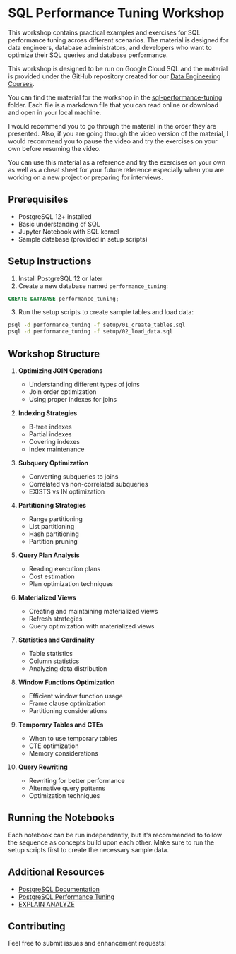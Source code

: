 # SQL Performance Tuning Workshop

This workshop contains practical examples and exercises for SQL performance tuning across different scenarios. The material is designed for data engineers, database administrators, and developers who want to optimize their SQL queries and database performance.

This workshop is designed to be run on Google Cloud SQL and the material is provided under the GitHub repository created for our [Data Engineering Courses](https://github.com/itversity/data-engineering-courses). 

You can find the material for the workshop in the [sql-performance-tuning](https://github.com/itversity/data-engineering-courses/tree/main/sql-performance-tuning) folder. Each file is a markdown file that you can read online or download and open in your local machine.

I would recommend you to go through the material in the order they are presented. Also, if you are going through the video version of the material, I would recommend you to pause the video and try the exercises on your own before resuming the video.

You can use this material as a reference and try the exercises on your own as well as a cheat sheet for your future reference especially when you are working on a new project or preparing for interviews.

## Prerequisites

- PostgreSQL 12+ installed
- Basic understanding of SQL
- Jupyter Notebook with SQL kernel
- Sample database (provided in setup scripts)

## Setup Instructions

1. Install PostgreSQL 12 or later
2. Create a new database named `performance_tuning`:
```sql
CREATE DATABASE performance_tuning;
```

3. Run the setup scripts to create sample tables and load data:
```bash
psql -d performance_tuning -f setup/01_create_tables.sql
psql -d performance_tuning -f setup/02_load_data.sql
```

## Workshop Structure

1. **Optimizing JOIN Operations**
   - Understanding different types of joins
   - Join order optimization
   - Using proper indexes for joins

2. **Indexing Strategies**
   - B-tree indexes
   - Partial indexes
   - Covering indexes
   - Index maintenance

3. **Subquery Optimization**
   - Converting subqueries to joins
   - Correlated vs non-correlated subqueries
   - EXISTS vs IN optimization

4. **Partitioning Strategies**
   - Range partitioning
   - List partitioning
   - Hash partitioning
   - Partition pruning

5. **Query Plan Analysis**
   - Reading execution plans
   - Cost estimation
   - Plan optimization techniques

6. **Materialized Views**
   - Creating and maintaining materialized views
   - Refresh strategies
   - Query optimization with materialized views

7. **Statistics and Cardinality**
   - Table statistics
   - Column statistics
   - Analyzing data distribution

8. **Window Functions Optimization**
   - Efficient window function usage
   - Frame clause optimization
   - Partitioning considerations

9. **Temporary Tables and CTEs**
   - When to use temporary tables
   - CTE optimization
   - Memory considerations

10. **Query Rewriting**
    - Rewriting for better performance
    - Alternative query patterns
    - Optimization techniques

## Running the Notebooks

Each notebook can be run independently, but it's recommended to follow the sequence as concepts build upon each other. Make sure to run the setup scripts first to create the necessary sample data.

## Additional Resources

- [PostgreSQL Documentation](https://www.postgresql.org/docs/)
- [PostgreSQL Performance Tuning](https://wiki.postgresql.org/wiki/Performance_Optimization)
- [EXPLAIN ANALYZE](https://www.postgresql.org/docs/current/using-explain.html)

## Contributing

Feel free to submit issues and enhancement requests! 